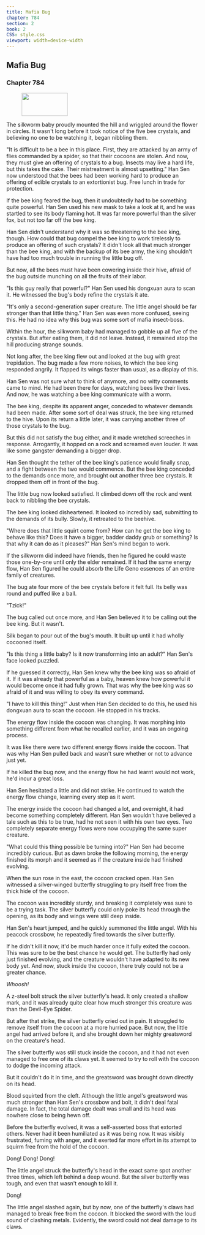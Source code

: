```yaml
---
title: Mafia Bug
chapter: 784
section: 2
book: 2
CSS: style.css
viewport: width=device-width
---
```


## Mafia Bug

### Chapter 784

<figure>
	<img src="../Images/gem.gif" alt="" id="gem" width="120" height="60" />
</figure>

The silkworm baby proudly mounted the hill and wriggled around the flower in circles. It wasn't long before it took notice of the five bee crystals, and believing no one to be watching it, began nibbling them.

"It is difficult to be a bee in this place. First, they are attacked by an army of flies commanded by a spider, so that their cocoons are stolen. And now, they must give an offering of crystals to a bug. Insects may live a hard life, but this takes the cake. Their mistreatment is almost upsetting." Han Sen now understood that the bees had been working hard to produce an offering of edible crystals to an extortionist bug. Free lunch in trade for protection.

If the bee king feared the bug, then it undoubtedly had to be something quite powerful. Han Sen used his new mask to take a look at it, and he was startled to see its body flaming hot. It was far more powerful than the silver fox, but not too far off the bee king.

Han Sen didn't understand why it was so threatening to the bee king, though. How could that bug compel the bee king to work tirelessly to produce an offering of such crystals? It didn't look all that much stronger than the bee king, and with the backup of its bee army, the king shouldn't have had too much trouble in running the little bug off.

But now, all the bees must have been cowering inside their hive, afraid of the bug outside munching on all the fruits of their labor.

"Is this guy really that powerful?" Han Sen used his dongxuan aura to scan it. He witnessed the bug's body refine the crystals it ate.

"It's only a second-generation super creature. The little angel should be far stronger than that little thing." Han Sen was even more confused, seeing this. He had no idea why this bug was some sort of mafia insect-boss.

Within the hour, the silkworm baby had managed to gobble up all five of the crystals. But after eating them, it did not leave. Instead, it remained atop the hill producing strange sounds.

Not long after, the bee king flew out and looked at the bug with great trepidation. The bug made a few more noises, to which the bee king responded angrily. It flapped its wings faster than usual, as a display of this.

Han Sen was not sure what to think of anymore, and no witty comments came to mind. He had been there for days, watching bees live their lives. And now, he was watching a bee king communicate with a worm.

The bee king, despite its apparent anger, conceded to whatever demands had been made. After some sort of deal was struck, the bee king returned to the hive. Upon its return a little later, it was carrying another three of those crystals to the bug.

But this did not satisfy the bug either, and it made wretched screeches in response. Arrogantly, it hopped on a rock and screamed even louder. It was like some gangster demanding a bigger drop.

Han Sen thought the tether of the bee king's patience would finally snap, and a fight between the two would commence. But the bee king conceded to the demands once more, and brought out another three bee crystals. It dropped them off in front of the bug.

The little bug now looked satisfied. It climbed down off the rock and went back to nibbling the bee crystals.

The bee king looked disheartened. It looked so incredibly sad, submitting to the demands of its bully. Slowly, it retreated to the beehive.

"Where does that little squirt come from? How can he get the bee king to behave like this? Does it have a bigger, badder daddy grub or something? Is that why it can do as it pleases?" Han Sen's mind began to work.

If the silkworm did indeed have friends, then he figured he could waste those one-by-one until only the elder remained. If it had the same energy flow, Han Sen figured he could absorb the Life Geno essences of an entire family of creatures.

The bug ate four more of the bee crystals before it felt full. Its belly was round and puffed like a ball.

"Tzick!"

The bug called out once more, and Han Sen believed it to be calling out the bee king. But it wasn't.

Silk began to pour out of the bug's mouth. It built up until it had wholly cocooned itself.

"Is this thing a little baby? Is it now transforming into an adult?" Han Sen's face looked puzzled.

If he guessed it correctly, Han Sen knew why the bee king was so afraid of it. If it was already that powerful as a baby, heaven knew how powerful it would become once it had fully grown. That was why the bee king was so afraid of it and was willing to obey its every command.

"I have to kill this thing!" Just when Han Sen decided to do this, he used his dongxuan aura to scan the cocoon. He stopped in his tracks.

The energy flow inside the cocoon was changing. It was morphing into something different from what he recalled earlier, and it was an ongoing process.

It was like there were two different energy flows inside the cocoon. That was why Han Sen pulled back and wasn't sure whether or not to advance just yet.

If he killed the bug now, and the energy flow he had learnt would not work, he'd incur a great loss.

Han Sen hesitated a little and did not strike. He continued to watch the energy flow change, learning every step as it went.

The energy inside the cocoon had changed a lot, and overnight, it had become something completely different. Han Sen wouldn't have believed a tale such as this to be true, had he not seen it with his own two eyes. Two completely separate energy flows were now occupying the same super creature.

"What could this thing possible be turning into?" Han Sen had become incredibly curious. But as dawn broke the following morning, the energy finished its morph and it seemed as if the creature inside had finished evolving.

When the sun rose in the east, the cocoon cracked open. Han Sen witnessed a silver-winged butterfly struggling to pry itself free from the thick hide of the cocoon.

The cocoon was incredibly sturdy, and breaking it completely was sure to be a trying task. The silver butterfly could only poke its head through the opening, as its body and wings were still deep inside.

Han Sen's heart jumped, and he quickly summoned the little angel. With his peacock crossbow, he repeatedly fired towards the silver butterfly.

If he didn't kill it now, it'd be much harder once it fully exited the cocoon. This was sure to be the best chance he would get. The butterfly had only just finished evolving, and the creature wouldn't have adapted to its new body yet. And now, stuck inside the cocoon, there truly could not be a greater chance.

*Whoosh!*

A z-steel bolt struck the silver butterfly's head. It only created a shallow mark, and it was already quite clear how much stronger this creature was than the Devil-Eye Spider.

But after that strike, the silver butterfly cried out in pain. It struggled to remove itself from the cocoon at a more hurried pace. But now, the little angel had arrived before it, and she brought down her mighty greatsword on the creature's head.

The silver butterfly was still stuck inside the cocoon, and it had not even managed to free one of its claws yet. It seemed to try to roll with the cocoon to dodge the incoming attack.

But it couldn't do it in time, and the greatsword was brought down directly on its head.

Blood squirted from the cleft. Although the little angel's greatsword was much stronger than Han Sen's crossbow and bolt, it didn't deal fatal damage. In fact, the total damage dealt was small and its head was nowhere close to being hewn off.

Before the butterfly evolved, it was a self-asserted boss that extorted others. Never had it been humiliated as it was being now. It was visibly frustrated, fuming with anger, and it exerted far more effort in its attempt to squirm free from the hold of the cocoon.

Dong! Dong! Dong!

The little angel struck the butterfly's head in the exact same spot another three times, which left behind a deep wound. But the silver butterfly was tough, and even that wasn't enough to kill it.

Dong!

The little angel slashed again, but by now, one of the butterfly's claws had managed to break free from the cocoon. It blocked the sword with the loud sound of clashing metals. Evidently, the sword could not deal damage to its claws.